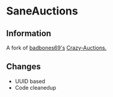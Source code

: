 # SaneAuctions

## Information

A fork of [badbones69's](https://github.com/badbones69/) [Crazy-Auctions.](https://github.com/badbones69/Crazy-Auctions)

## Changes

* UUID based
* Code cleanedup